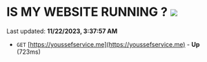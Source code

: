 # IS MY WEBSITE RUNNING ? [![](https://img.shields.io/static/v1?label=Sponsor&message=%E2%9D%A4&logo=GitHub&color=%23fe8e86)](https://github.com/sponsors/<username>)

Last updated: **11/22/2023, 3:37:57 AM**

- `GET` [https://youssefservice.me](https://youssefservice.me) - **Up** (723ms)
